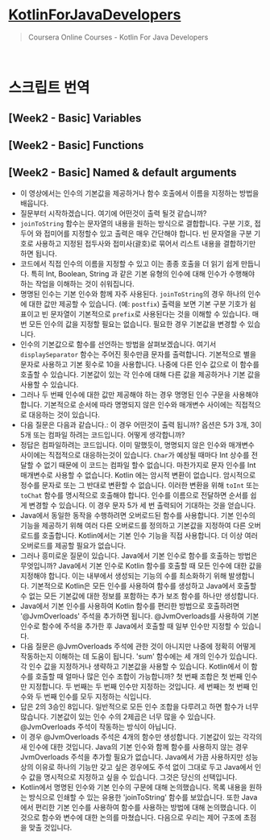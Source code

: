 # [KotlinForJavaDevelopers](https://www.coursera.org/learn/kotlin-for-java-developers/home/welcome)

> Coursera Online Courses - Kotlin For Java Developers


<br>

# 스크립트 번역

## [Week2 - Basic] Variables

## [Week2 - Basic] Functions

## [Week2 - Basic] Named & default arguments

- 이 영상에서는 인수의 기본값을 제공하거나 함수 호출에서 이름을 지정하는 방법을 배웁니다.
- 질문부터 시작하겠습니다. 여기에 어떤것이 출력 될것 같습니까?
- `joinToString` 함수는 문자열의 내용을 원하는 방식으로 결합합니다. 
구분 기호, 접두어 와 접미어를 지정할수 있고 출력은 매우 간단해야 합니다. 
빈 문자열을 구분 기호로 사용하고 지정된 접두사와 접미사(괄호)로 묶어서 리스트 내용을 결합하기만 하면 됩니다.
- 코드에서 직접 인수의 이름을 지정할 수 있고 이는 종종 호출을 더 읽기 쉽게 만듭니다. 
특히 Int, Boolean, String 과 같은 기본 유형의 인수에 대해 인수가 수행해야 하는 작업을 이해하는 것이 쉬워집니다.
- 명명된 인수는 기본 인수와 함께 자주 사용된다.
`joinToString`의 경우 하나의 인수에 대한 값만 제공할 수 있습니다. (예: `postfix`)
출력을 보면 기본 구분 기호가 쉼표이고 빈 문자열이 기본적으로 `prefix`로 사용된다는 것을 이해할 수 있습니다.
매번 모든 인수의 값을 지정할 필요는 없습니다.
필요한 경우 기본값을 변경할 수 있습니다.
- 인수의 기본값으로 함수를 선언하는 방법을 살펴보겠습니다.
여기서 `displaySeparator` 함수는 주어진 횟수만큼 문자를 출력합니다.
기본적으로 별을 문자로 사용하고 기본 횟수로 10을 사용합니다.
나중에 다른 인수 값으로 이 함수를 호출할 수 있습니다.
기본값이 있는 각 인수에 대해 다른 값을 제공하거나 기본 값을 사용할 수 있습니다.
- 그러나 두 번째 인수에 대한 값만 제공해야 하는 경우 명명된 인수 구문을 사용해야 합니다.
기본적으로 순서에 따라 명명되지 않은 인수와 매개변수 사이에는 직접적으로 대응하는 것이 있습니다.
- 다음 질문은 다음과 같습니다.: 이 경우 어떤것이 출력 됩니까? 옵션은 5가 3개, 3이 5개 또는 컴파일 하려는 코드입니다.
어떻게 생각합니까?
- 정답은 컴파일하려는 코드입니다. 이미 말했듯이, 명명되지 않은 인수와 매개변수 사이에는 직접적으로 대응하는것이 있습니다.
`Char`가 예상될 때마다 Int 상수를 전달할 수 없기 때문에 이 코드는 컴파일 할수 없습니다.
마찬가지로 문자 인수를 Int 매개변수로 사용할 수 없습니다.
Kotlin 에는 암시적 변환이 없습니다.
암시적으로 정수를 문자로 또는 그 반대로 변환할 수 없습니다.
이러한 변환을 위해 `toInt` 또는 `toChat` 함수를 명시적으로 호출해야 합니다.
인수를 이름으로 전달하면 순서를 쉽게 변경할 수 있습니다.
이 경우 문자 5가 세 번 출력되어 기대하는 것을 얻습니다.
- Java에서 동일한 동작을 수행하려면 오버로드된 함수를 사용합니다. 기본 인수의 기능을 제공하기 위해 여러 다른 오버로드를 정의하고 기본값을 지정하여 다른 오버로드를 호출합니다. Kotlin에서는 기본 인수 기능을 직접 사용합니다. 더 이상 여러 오버로드를 제공할 필요가 없습니다.
- 그러나 흥미로운 질문이 있습니다. Java에서 기본 인수로 함수를 호출하는 방법은 무엇입니까? Java에서 기본 인수로 Kotlin 함수를 호출할 때 모든 인수에 대한 값을 지정해야 합니다. 이는 내부에서 생성되는 기능의 수를 최소화하기 위해 발생합니다. 기본적으로 Kotlin은 모든 인수를 사용하여 함수를 생성하고 Java에서 호출할 수 없는 모든 기본값에 대한 정보를 포함하는 추가 보조 함수를 하나만 생성합니다.
- Java에서 기본 인수를 사용하여 Kotlin 함수를 편리한 방법으로 호출하려면 '@JvmOverloads' 주석을 추가하면 됩니다. @JvmOverloads를 사용하여 기본 인수로 함수에 주석을 추가한 후 Java에서 호출할 때 일부 인수만 지정할 수 있습니다.
- 다음 질문은 @JvmOverloads 주석에 관한 것이 아니지만 나중에 정확히 어떻게 작동하는지 이해하는 데 도움이 됩니다. 
'sum' 함수에는 세 개의 인수가 있습니다. 
각 인수 값을 지정하거나 생략하고 기본값을 사용할 수 있습니다. Kotlin에서 이 함수를 호출할 때 얼마나 많은 인수 조합이 가능합니까? 
첫 번째 조합은 첫 번째 인수만 지정합니다. 
두 번째는 두 번째 인수만 지정하는 것입니다. 
세 번째는 첫 번째 인수와 두 번째 인수를 모두 지정하는 식입니다.
- 답은 2의 3승인 8입니다. 일반적으로 모든 인수 조합을 다루려고 하면 함수가 너무 많습니다. 기본값이 있는 인수 수의 2제곱은 너무 많을 수 있습니다. @JvmOverloads 주석이 작동하는 방식이 아닙니다.
- 이 경우 @JvmOverloads 주석은 4개의 함수만 생성합니다. 
기본값이 있는 각각의 새 인수에 대한 것입니다. 
Java의 기본 인수와 함께 함수를 사용하지 않는 경우 JvmOverloads 주석을 추가할 필요가 없습니다. 
Java에서 가끔 사용하지만 성능상의 이유로 하나의 기능만 갖고 싶은 경우에도 주석 없이 그대로 두고 Java에서 인수 값을 명시적으로 지정하고 싶을 수 있습니다. 
그것은 당신의 선택입니다.
- Kotlin에서 명명된 인수와 기본 인수의 구문에 대해 논의했습니다. 
목록 내용을 원하는 방식으로 인쇄할 수 있는 유용한 'joinToString' 함수를 보았습니다. 
또한 Java에서 편리한 기본 인수를 사용하여 함수를 사용하는 방법에 대해 논의했습니다. 
이것으로 함수와 변수에 대한 논의를 마쳤습니다. 
다음으로 우리는 제어 구조에 초점을 맞출 것입니다.
